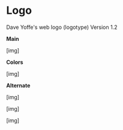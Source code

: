 # Logo
Dave Yoffe's web logo (logotype)
Version 1.2  
  
**Main**  
  
[img]  
  
    
**Colors**    
  
[img]  
  
    
**Alternate**  
  
[img]  
   
[img]  
    
[img]  
  
